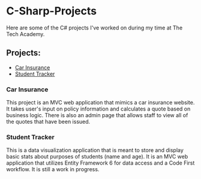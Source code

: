 # C-Sharp-Projects
Here are some of the C# projects I've worked on during my time at The Tech Academy.

## Projects:
* [Car Insurance](https://github.com/DannyF74/C-Sharp-Projects/tree/main/CarInsurance)
* [Student Tracker](https://github.com/DannyF74/C-Sharp-Projects/tree/main/CodeFirst)


### Car Insurance
This project is an MVC web application that mimics a car insurance website. It takes user's input
on policy information and calculates a quote based on business logic. There is also an admin
page that allows staff to view all of the quotes that have been issued.

### Student Tracker
This is a data visualization application that is meant to store and display basic stats about
purposes of students (name and age). It is an MVC web application that utilizes Entity Framework 6 for
data access and a Code First workflow. It is still a work in progress.
